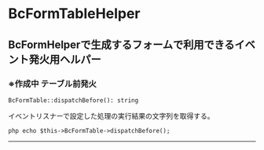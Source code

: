 # BcFormTableHelper

## BcFormHelperで生成するフォームで利用できるイベント発火用ヘルパー

### ※作成中 テーブル前発火

```
BcFormTable::dispatchBefore(): string
```

イベントリスナーで設定した処理の実行結果の文字列を取得する。

```
php echo $this->BcFormTable->dispatchBefore();
```

---
